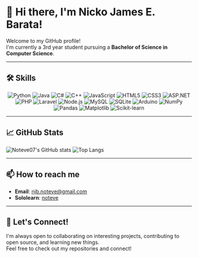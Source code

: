 # 👋 Hi there, I'm Nicko James E. Barata!

Welcome to my GitHub profile!  
I'm currently a 3rd year student pursuing a **Bachelor of Science in Computer Science**.

---

## 🛠️ Skills

<div align="center">
  <!-- programming languages -->
  <img src="https://img.shields.io/badge/Python-3776AB?style=for-the-badge&logo=python&logoColor=white" alt="Python" />
  <img src="https://img.shields.io/badge/Java-ED8B00?style=for-the-badge&logo=java&logoColor=white" alt="Java" />
  <img src="https://img.shields.io/badge/C%23-239120?style=for-the-badge&logo=c-sharp&logoColor=white" alt="C#" />
  <img src="https://img.shields.io/badge/C++-00599C?style=for-the-badge&logo=c%2B%2B&logoColor=white" alt="C++" />
  <img src="https://img.shields.io/badge/JavaScript-F7DF1E?style=for-the-badge&logo=javascript&logoColor=black" alt="JavaScript" />

  <!-- web / frameworks -->
  <img src="https://img.shields.io/badge/HTML5-E34F26?style=for-the-badge&logo=html5&logoColor=white" alt="HTML5" />
  <img src="https://img.shields.io/badge/CSS3-1572B6?style=for-the-badge&logo=css3&logoColor=white" alt="CSS3" />
  <img src="https://img.shields.io/badge/ASP.NET-512BD4?style=for-the-badge&logo=dot-net&logoColor=white" alt="ASP.NET" />
  <img src="https://img.shields.io/badge/PHP-777BB4?style=for-the-badge&logo=php&logoColor=white" alt="PHP" />
  <img src="https://img.shields.io/badge/Laravel-FF2D20?style=for-the-badge&logo=laravel&logoColor=white" alt="Laravel" />
  <img src="https://img.shields.io/badge/Node.js-339933?style=for-the-badge&logo=node.js&logoColor=white" alt="Node.js" />

  <!-- databases -->
  <img src="https://img.shields.io/badge/MySQL-4479A1?style=for-the-badge&logo=mysql&logoColor=white" alt="MySQL" />
  <img src="https://img.shields.io/badge/SQLite-003B57?style=for-the-badge&logo=sqlite&logoColor=white" alt="SQLite" />

  <!-- hardware -->
  <img src="https://img.shields.io/badge/Arduino-00979D?style=for-the-badge&logo=arduino&logoColor=white" alt="Arduino" />

  <!-- machine learning / data science -->
  <img src="https://img.shields.io/badge/NumPy-013243?style=for-the-badge&logo=numpy&logoColor=white" alt="NumPy" />
  <img src="https://img.shields.io/badge/Pandas-150458?style=for-the-badge&logo=pandas&logoColor=white" alt="Pandas" />
  <img src="https://img.shields.io/badge/Matplotlib-11557C?style=for-the-badge&logo=matplotlib&logoColor=white" alt="Matplotlib" />
  <img src="https://img.shields.io/badge/Scikitlearn-F7931E?style=for-the-badge&logo=scikit-learn&logoColor=white" alt="Scikit-learn" />
</div>

---

## 📈 GitHub Stats

![Noteve07's GitHub stats](https://github-readme-stats.vercel.app/api?username=noteve07&show_icons=true&theme=github_dark)
![Top Langs](https://github-readme-stats.vercel.app/api/top-langs/?username=noteve07&layout=compact&theme=github_dark)

---

## 📫 How to reach me

- **Email**: [njb.noteve@gmail.com](mailto:njb.noteve12@gmail.com)
- **Sololearn**: [noteve](https://www.sololearn.com/en/profile/20283378)
---

## 🚀 Let's Connect!

I'm always open to collaborating on interesting projects, contributing to open source, and learning new things.  
Feel free to check out my repositories and connect!
